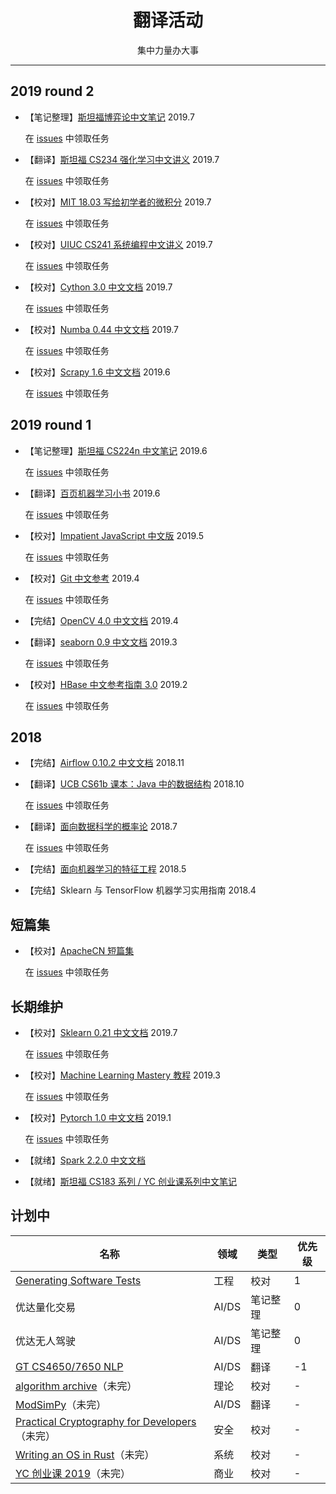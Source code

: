 <h1 align="center">翻译活动</h1>

<p align="center">集中力量办大事</p>

---

<!--

## 2020 round 1

+   数据可视化基础
+   DS100
+   软件测试生成
+   stats21
+   rpy2
+   可解释的机器学习

-->

## 2019 round 2


+   【笔记整理】[斯坦福博弈论中文笔记](https://github.com/apachecn/stanford-game-theory-notes-zh) 2019.7
    
    在 [issues](https://github.com/apachecn/stanford-game-theory-notes-zh/issues/1) 中领取任务

+   【翻译】[斯坦福 CS234 强化学习中文讲义](https://github.com/apachecn/stanford-cs234-notes-zh) 2019.7
    
    在 [issues](https://github.com/apachecn/stanford-cs234-notes-zh/issues/1) 中领取任务

+   【校对】[MIT 18.03 写给初学者的微积分](https://github.com/apachecn/calc4b-zh) 2019.7
    
    在 [issues](https://github.com/apachecn/calc4b-zh/issues/1) 中领取任务

+   【校对】[UIUC CS241 系统编程中文讲义](https://github.com/apachecn/uiuc-cs241-notes-zh) 2019.7
    
    在 [issues](https://github.com/apachecn/uiuc-cs241-notes-zh/issues/1) 中领取任务
    
+   【校对】[Cython 3.0 中文文档](https://github.com/apachecn/cython-doc-zh) 2019.7
    
    在 [issues](https://github.com/apachecn/cython-doc-zh/issues/1) 中领取任务
    
+   【校对】[Numba 0.44 中文文档](https://github.com/apachecn/numba-doc-zh) 2019.7
    
    在 [issues](https://github.com/apachecn/numba-doc-zh/issues/1) 中领取任务

+   【校对】[Scrapy 1.6 中文文档](https://github.com/apachecn/scrapy-doc-zh) 2019.6
    
    在 [issues](https://github.com/apachecn/scrapy-doc-zh/issues/1) 中领取任务

## 2019 round 1

+   【笔记整理】[斯坦福 CS224n 中文笔记](https://github.com/apachecn/stanford-cs224n-notes-zh) 2019.6
    
    在 [issues](https://github.com/apachecn/stanford-cs224n-notes-zh/issues/1) 中领取任务

+   【翻译】[百页机器学习小书](https://github.com/apachecn/ml-book-100-zh) 2019.6
    
    在 [issues](https://github.com/apachecn/ml-book-100-zh/issues/1) 中领取任务

+   【校对】[Impatient JavaScript 中文版](https://github.com/apachecn/impatient-js-zh) 2019.5
    
    在 [issues](https://github.com/apachecn/impatient-js-zh/issues/1) 中领取任务

+   【校对】[Git 中文参考](https://github.com/apachecn/git-doc-zh) 2019.4
    
    在 [issues](https://github.com/apachecn/git-doc-zh/issues/1) 中领取任务

+   【完结】[OpenCV 4.0 中文文档](https://github.com/apachecn/opencv-doc-zh) 2019.4

+   【翻译】[seaborn 0.9 中文文档](https://github.com/apachecn/seaborn-doc-zh) 2019.3
    
    在 [issues](https://github.com/apachecn/seaborn-doc-zh/issues/1) 中领取任务

+   【校对】[HBase 中文参考指南 3.0](https://github.com/apachecn/hbase-doc-zh) 2019.2
    
    在 [issues](https://github.com/apachecn/hbase-doc-zh/issues/1) 中领取任务

## 2018

+   【完结】[Airflow 0.10.2 中文文档](https://github.com/apachecn/airflow-doc-zh) 2018.11

+   【翻译】[UCB CS61b 课本：Java 中的数据结构](https://github.com/apachecn/cs61b-textbook-zh) 2018.10
    
    在 [issues](https://github.com/apachecn/cs61b-textbook-zh/issues/1) 中领取任务

+   【翻译】[面向数据科学的概率论](https://github.com/apachecn/prob140-textbook-zh) 2018.7
    
    在 [issues](https://github.com/apachecn/prob140-textbook-zh/issues/2) 中领取任务

+   【完结】[面向机器学习的特征工程](https://github.com/apachecn/feature-engineering-for-ml-zh) 2018.5
+   【完结】Sklearn 与 TensorFlow 机器学习实用指南 2018.4

## 短篇集

+   【校对】[ApacheCN 短篇集](https://github.com/apachecn/misc-docs-zh)
    
    在 [issues](https://github.com/apachecn/misc-docs-zh/issues/1) 中领取任务

## 长期维护

+   【校对】[Sklearn 0.21 中文文档](https://github.com/apachecn/sklearn-doc-zh) 2019.7
    
    在 [issues](https://github.com/apachecn/sklearn-doc-zh/issues/352) 中领取任务

+   【校对】[Machine Learning Mastery 教程](https://github.com/apachecn/ml-mastery-zh) 2019.3
    
    在 [issues](https://github.com/apachecn/ml-mastery-zh/issues/1) 中领取任务

+   【校对】[Pytorch 1.0 中文文档](https://github.com/apachecn/pytorch-doc-zh) 2019.1
    
    在 [issues](https://github.com/apachecn/pytorch-doc-zh/issues/274) 中领取任务

+   【就绪】[Spark 2.2.0 中文文档](https://github.com/apachecn/spark-doc-zh)

+   【就绪】[斯坦福 CS183 系列 / YC 创业课系列中文笔记](https://github.com/apachecn/stanford-cs183-notes)

## **计划中**

| 名称 | 领域 | 类型 | 优先级 |
| --- | --- | --- | --- |
| [Generating Software Tests](https://www.fuzzingbook.org/) | 工程 | 校对 | 1 |
| 优达量化交易 | AI/DS | 笔记整理 | 0 |
| 优达无人驾驶 | AI/DS | 笔记整理 | 0 |
| [GT CS4650/7650 NLP](https://github.com/jacobeisenstein/gt-nlp-class) | AI/DS | 翻译 | -1 |
| [algorithm archive](https://github.com/algorithm-archivists/algorithm-archive)（未完） | 理论 | 校对 | - |
| [ModSimPy](https://github.com/AllenDowney/ModSimPy)（未完） | AI/DS | 翻译 | - |
| [Practical Cryptography for Developers](https://cryptobook.nakov.com/)（未完） | 安全 | 校对 | - |
| [Writing an OS in Rust](https://os.phil-opp.com/)（未完） | 系统 | 校对 | - |
| [YC 创业课 2019](https://www.startupschool.org/latest)（未完） | 商业 | 校对 | - |
